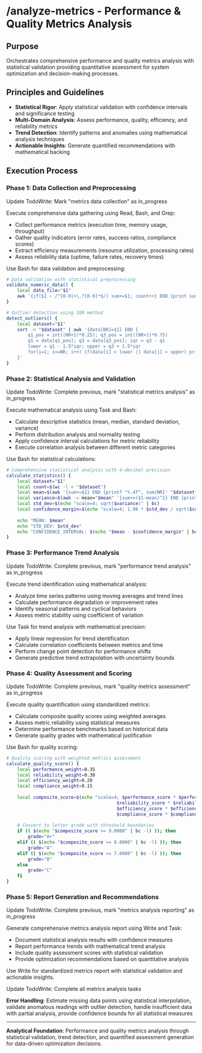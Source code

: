 # /analyze-metrics - Performance & Quality Metrics Analysis

## Purpose
Orchestrates comprehensive performance and quality metrics analysis with statistical validation providing quantitative assessment for system optimization and decision-making processes.

## Principles and Guidelines
- **Statistical Rigor**: Apply statistical validation with confidence intervals and significance testing
- **Multi-Domain Analysis**: Assess performance, quality, efficiency, and reliability metrics
- **Trend Detection**: Identify patterns and anomalies using mathematical analysis techniques
- **Actionable Insights**: Generate quantified recommendations with mathematical backing

## Execution Process

### Phase 1: Data Collection and Preprocessing
Update TodoWrite: Mark "metrics data collection" as in_progress

Execute comprehensive data gathering using Read, Bash, and Grep:
- Collect performance metrics (execution time, memory usage, throughput)
- Gather quality indicators (error rates, success ratios, compliance scores)
- Extract efficiency measurements (resource utilization, processing rates)
- Assess reliability data (uptime, failure rates, recovery times)

Use Bash for data validation and preprocessing:
```bash
# Data validation with statistical preprocessing
validate_numeric_data() {
    local data_file="$1"
    awk '{if($1 ~ /^[0-9]+\.?[0-9]*$/) sum+=$1; count++} END {print sum/count}' "$data_file"
}

# Outlier detection using IQR method
detect_outliers() {
    local dataset="$1"
    sort -n "$dataset" | awk '{data[NR]=$1} END {
        q1_pos = int((NR+1)*0.25); q3_pos = int((NR+1)*0.75)
        q1 = data[q1_pos]; q3 = data[q3_pos]; iqr = q3 - q1
        lower = q1 - 1.5*iqr; upper = q3 + 1.5*iqr
        for(i=1; i<=NR; i++) if(data[i] < lower || data[i] > upper) print data[i]
    }'
}
```

### Phase 2: Statistical Analysis and Validation
Update TodoWrite: Complete previous, mark "statistical metrics analysis" as in_progress

Execute mathematical analysis using Task and Bash:
- Calculate descriptive statistics (mean, median, standard deviation, variance)
- Perform distribution analysis and normality testing
- Apply confidence interval calculations for metric reliability
- Execute correlation analysis between different metric categories

Use Bash for statistical calculations:
```bash
# Comprehensive statistical analysis with 4-decimal precision
calculate_statistics() {
    local dataset="$1"
    local count=$(wc -l < "$dataset")
    local mean=$(awk '{sum+=$1} END {printf "%.4f", sum/NR}' "$dataset")
    local variance=$(awk -v mean="$mean" '{sum+=($1-mean)^2} END {printf "%.4f", sum/(NR-1)}' "$dataset")
    local std_dev=$(echo "scale=4; sqrt($variance)" | bc)
    local confidence_margin=$(echo "scale=4; 1.96 * $std_dev / sqrt($count)" | bc)
    
    echo "MEAN: $mean"
    echo "STD_DEV: $std_dev"
    echo "CONFIDENCE_INTERVAL: $(echo "$mean - $confidence_margin" | bc) to $(echo "$mean + $confidence_margin" | bc)"
}
```

### Phase 3: Performance Trend Analysis
Update TodoWrite: Complete previous, mark "performance trend analysis" as in_progress

Execute trend identification using mathematical analysis:
- Analyze time series patterns using moving averages and trend lines
- Calculate performance degradation or improvement rates
- Identify seasonal patterns and cyclical behaviors
- Assess metric stability using coefficient of variation

Use Task for trend analysis with mathematical precision:
- Apply linear regression for trend identification
- Calculate correlation coefficients between metrics and time
- Perform change point detection for performance shifts
- Generate predictive trend extrapolation with uncertainty bounds

### Phase 4: Quality Assessment and Scoring
Update TodoWrite: Complete previous, mark "quality metrics assessment" as in_progress

Execute quality quantification using standardized metrics:
- Calculate composite quality scores using weighted averages
- Assess metric reliability using statistical measures
- Determine performance benchmarks based on historical data
- Generate quality grades with mathematical justification

Use Bash for quality scoring:
```bash
# Quality scoring with weighted metrics assessment
calculate_quality_score() {
    local performance_weight=0.35
    local reliability_weight=0.30
    local efficiency_weight=0.20
    local compliance_weight=0.15
    
    local composite_score=$(echo "scale=4; $performance_score * $performance_weight + 
                                         $reliability_score * $reliability_weight + 
                                         $efficiency_score * $efficiency_weight + 
                                         $compliance_score * $compliance_weight" | bc)
    
    # Convert to letter grade with threshold boundaries
    if (( $(echo "$composite_score >= 9.0000" | bc -l) )); then
        grade="A+"
    elif (( $(echo "$composite_score >= 8.0000" | bc -l) )); then
        grade="A"
    elif (( $(echo "$composite_score >= 7.0000" | bc -l) )); then
        grade="B"
    else
        grade="C"
    fi
}
```

### Phase 5: Report Generation and Recommendations
Update TodoWrite: Complete previous, mark "metrics analysis reporting" as in_progress

Generate comprehensive metrics analysis report using Write and Task:
- Document statistical analysis results with confidence measures
- Report performance trends with mathematical trend analysis
- Include quality assessment scores with statistical validation
- Provide optimization recommendations based on quantitative analysis

Use Write for standardized metrics report with statistical validation and actionable insights.

Update TodoWrite: Complete all metrics analysis tasks

**Error Handling**: Estimate missing data points using statistical interpolation, validate anomalous readings with outlier detection, handle insufficient data with partial analysis, provide confidence bounds for all statistical measures

---

**Analytical Foundation**: Performance and quality metrics analysis through statistical validation, trend detection, and quantified assessment generation for data-driven optimization decisions.
